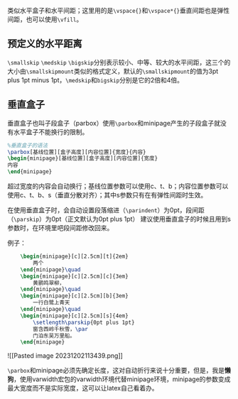 类似水平盒子和水平间距；这里用的是`\vspace{}`和`\vspace*{}`垂直间距也是弹性间距，也可以使用`\vfill`。

## 预定义的水平距离
`\smallskip`  `\medskip` `\bigskip`分别表示较小、中等、较大的水平间距，这三个的大小由`\smallskipmount`类似的格式定义，默认的`\smallskipmount`的值为3pt plus 1pt minus 1pt，`\medskip`和`bigskip`分别是它的2倍和4倍。

## 垂直盒子
垂直盒子也叫子段盒子（parbox）使用`\parbox`和minipage产生的子段盒子就没有水平盒子不能换行的限制。
```latex
%垂直盒子的语法
\parbox[基线位置][盒子高度][内容位置]{宽度}{内容}
\begin{minipage}[基线位置][盒子高度][内容位置]{宽度}
内容
\end{minipage}
```
超过宽度的内容会自动换行；基线位置参数可以使用c、t、b；内容位置参数可以使用c、t、b、s（垂直分散对齐）；其中s参数只有在有弹性间距时生效。

在使用垂直盒子时，会自动设置段落缩进（`\parindent`）为0pt，段间距（`\parskip`）为0pt（正文默认为0pt plus 1pt）
建议使用垂直盒子的时候且用到s参数时，在环境里吧段间距修改回来。

例子：
```latex
	\begin{minipage}[c][2.5cm][t]{2em}
		两个
	\end{minipage}\quad
	\begin{minipage}[c][2.5cm][c]{3em}
		黄鹂鸣翠柳，
	\end{minipage}\quad
	\begin{minipage}[c][2.5cm][b]{3em}
		一行白鹭上青天
	\end{minipage}\quad
	\begin{minipage}[c][2.5cm][s]{4em}
		\setlength\parskip{0pt plus 1pt}
		窗含西岭千秋雪，\par
		门泊东吴万里船。
	\end{minipage}
```
![[Pasted image 20231202113439.png]]

`\parbox`和minipage必须先确定长度，这对自动折行来说十分重要，但是，我是**懒狗**，使用varwidth宏包的varwidth环境代替minipage环境，minipage的参数变成最大宽度而不是实际宽度，这可以让latex自己看着办。